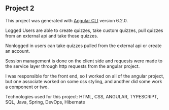 ## Project 2

This project was generated with [Angular CLI](https://github.com/angular/angular-cli) version 6.2.0.

Logged Users are able to create quizzes, take custom quizzes, pull quizzes from an external api and take those quizzes.

Nonlogged in users can take quizzes pulled from the external api or create an account.

Session management is done on the client side and requests were made to the service layer through http requests from the angular project. 

I was responsible for the front end, so I worked on all of the angular project, but one  associate worked on some css styling, and another did some work a component or two.

Technologies used for this project: HTML, CSS, ANGULAR, TYPESCRIPT, SQL, Java, Spring, DevOps, Hibernate
